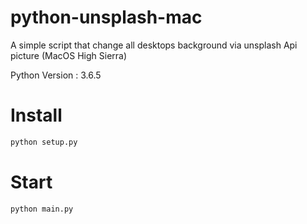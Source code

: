 # python-unsplash-mac
A simple script that change all desktops background via unsplash Api picture (MacOS High Sierra)

Python Version : 3.6.5

# Install
```bash
python setup.py
```

# Start
```bash
python main.py
```
